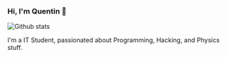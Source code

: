 ### Hi, I'm Quentin 👋

![Github stats](https://github-readme-stats.vercel.app/api?username=quentinreyn&count_private=true&show_icons=true&theme=radical)

I'm a IT Student, passionated about Programming, Hacking, and Physics stuff.

<!--
**QuentinReyn/QuentinReyn** is a ✨ _special_ ✨ repository because its `README.md` (this file) appears on your GitHub profile.

Here are some ideas to get you started:

- 🔭 I’m currently working on ...
- 🌱 I’m currently learning ...
- 👯 I’m looking to collaborate on ...
- 🤔 I’m looking for help with ...
- 💬 Ask me about ...
- 📫 How to reach me: ...
- 😄 Pronouns: ...
- ⚡ Fun fact: ...
-->
